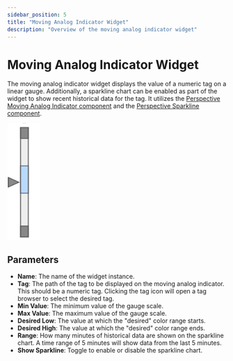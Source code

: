 ```yaml
---
sidebar_position: 5
title: "Moving Analog Indicator Widget"
description: "Overview of the moving analog indicator widget"
---
```


# Moving Analog Indicator Widget

The moving analog indicator widget displays the value of a numeric tag on a linear gauge.
Additionally, a sparkline chart can be enabled as part of the widget to show recent historical data for the tag.
It utilizes the
[Perspective Moving Analog Indicator component](https://www.docs.inductiveautomation.com/docs/8.1/appendix/components/perspective-components/perspective-display-palette/perspective-moving-analog-indicator)
and the 
[Perspective Sparkline component](https://www.docs.inductiveautomation.com/docs/8.1/appendix/components/perspective-components/perspective-display-palette/perspective-sparkline).

![moving_analog_indicator_widget.png](../../../../static/img/docs/user-guides/dashboard-guide/preconfigured-widgets/moving_analog_indicator_widget.png)

## Parameters
- **Name**: The name of the widget instance.    
- **Tag**: The path of the tag to be displayed on the moving analog indicator. This should be a numeric tag. Clicking the tag icon will open
a tag browser to select the desired tag.
- **Min Value**: The minimum value of the gauge scale. 
- **Max Value**: The maximum value of the gauge scale.
- **Desired Low**: The value at which the "desired" color range starts.
- **Desired High**: The value at which the "desired" color range ends.
- **Range**: How many minutes of historical data are shown on the sparkline chart. A time range of 5 minutes will show 
data from the last 5 minutes. 
- **Show Sparkline**: Toggle to enable or disable the sparkline chart.
